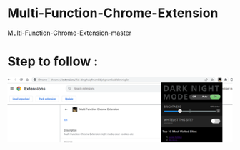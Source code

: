 # Multi-Function-Chrome-Extension
Multi-Function-Chrome-Extension-master

# Step to follow :

![Multi-Function-Chrome-Extension](https://github.com/kumar1shailesh/Multi-Function-Chrome-Extension/blob/e8d14f4a699ae3412f214692dd49f826e9fe31c5/Dark%20night%20and%20top%2010%20website%20Chrome%20Extension.png)
